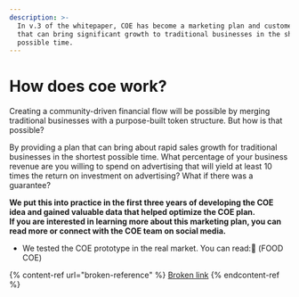 ```yaml
---
description: >-
  In v.3 of the whitepaper, COE has become a marketing plan and customer club
  that can bring significant growth to traditional businesses in the shortest
  possible time.
---
```


# How does coe work?

Creating a community-driven financial flow will be possible by merging traditional businesses with a purpose-built token structure. But how is that possible?

By providing a plan that can bring about rapid sales growth for traditional businesses in the shortest possible time. What percentage of your business revenue are you willing to spend on advertising that will yield at least 10 times the return on investment on advertising? What if there was a guarantee?

**We put this into practice in the first three years of developing the COE idea and gained valuable data that helped optimize the COE plan.**\
**If you are interested in learning more about this marketing plan, you can read more or connect with the COE team on social media.**

* We tested the COE prototype in the real market. You can read: ّ(FOOD COE)



{% content-ref url="broken-reference" %}
[Broken link](broken-reference)
{% endcontent-ref %}
